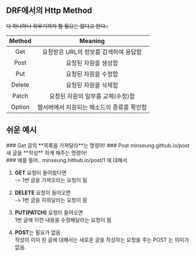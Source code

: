 ## DRF에서의 Http Method  
~~다 하나하나 외우기까지 할 필요는 없다고 한다..~~  

| Method | Meaning |  
| :----------: | :-------------: |
| Get | 요청받은 URL의 정보를 검색하여 응답함 |
|Post|요청된 자원을 생성함|
|Put|요청된 자원을 수정함|
|Delete|요청된 자원을 삭제함|
|Patch|요청된 자원의 일부를 교체(수정)함|
|Option|웹서버에서 지원되는 메소드의 종류를 확인함|

## 쉬운 예시  
<div class="code-example" markdown="1">
### Get
글의 **목록을 가져달라**는 명령어!  
### Post
minseung.github.io/post  
새 글을 **작성** 하게 해주는 명령어!  
</div>

<div class="code-example" markdown="1">
### 예를 들어..
minseung.hithub.io/post/1  
에 대해서 
  
1. **GET** 요청이 들어왔다면  
-> 1번 글을 가져오라는 요청이 됨  
  
2. **DELETE** 요청이 들어오면  
-> 1번 글을 지워달라는 요청이 됨  
  
3. **PUT(PATCH)** 요청이 들어오면  
1번 글에 이런 내용을 수정해달라는 요청이 됨  
  
4. **POST**는 필요가 없음  
작성이 이미 된 글에 대해서는 새로운 글을 작성하는 요청을 주는 POST 는 의미가 없음.  
</div>


